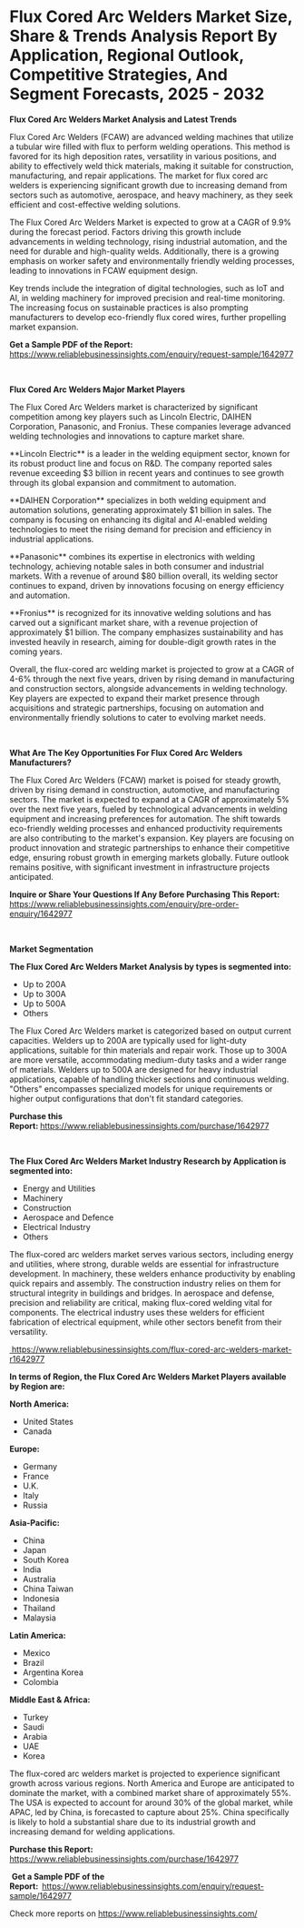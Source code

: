 <p><h1>Flux Cored Arc Welders Market Size, Share & Trends Analysis Report By Application, Regional Outlook, Competitive Strategies, And Segment Forecasts, 2025 - 2032</h1></p><p><strong>Flux Cored Arc Welders Market Analysis and Latest Trends</strong></p>
<p><p>Flux Cored Arc Welders (FCAW) are advanced welding machines that utilize a tubular wire filled with flux to perform welding operations. This method is favored for its high deposition rates, versatility in various positions, and ability to effectively weld thick materials, making it suitable for construction, manufacturing, and repair applications. The market for flux cored arc welders is experiencing significant growth due to increasing demand from sectors such as automotive, aerospace, and heavy machinery, as they seek efficient and cost-effective welding solutions.</p><p>The Flux Cored Arc Welders Market is expected to grow at a CAGR of 9.9% during the forecast period. Factors driving this growth include advancements in welding technology, rising industrial automation, and the need for durable and high-quality welds. Additionally, there is a growing emphasis on worker safety and environmentally friendly welding processes, leading to innovations in FCAW equipment design.</p><p>Key trends include the integration of digital technologies, such as IoT and AI, in welding machinery for improved precision and real-time monitoring. The increasing focus on sustainable practices is also prompting manufacturers to develop eco-friendly flux cored wires, further propelling market expansion.</p></p>
<p><strong>Get a Sample PDF of the Report:&nbsp;</strong> <a href="https://www.reliablebusinessinsights.com/enquiry/request-sample/1642977?utm_campaign=2099&utm_medium=2&utm_source=Github&utm_content=ia&utm_term=28032025&utm_id=flux-cored-arc-welders">https://www.reliablebusinessinsights.com/enquiry/request-sample/1642977</a></p>
<p>&nbsp;</p>
<p><strong>Flux Cored Arc Welders Major Market Players</strong></p>
<p><p>The Flux Cored Arc Welders market is characterized by significant competition among key players such as Lincoln Electric, DAIHEN Corporation, Panasonic, and Fronius. These companies leverage advanced welding technologies and innovations to capture market share.</p><p>**Lincoln Electric** is a leader in the welding equipment sector, known for its robust product line and focus on R&D. The company reported sales revenue exceeding $3 billion in recent years and continues to see growth through its global expansion and commitment to automation.</p><p>**DAIHEN Corporation** specializes in both welding equipment and automation solutions, generating approximately $1 billion in sales. The company is focusing on enhancing its digital and AI-enabled welding technologies to meet the rising demand for precision and efficiency in industrial applications.</p><p>**Panasonic** combines its expertise in electronics with welding technology, achieving notable sales in both consumer and industrial markets. With a revenue of around $80 billion overall, its welding sector continues to expand, driven by innovations focusing on energy efficiency and automation.</p><p>**Fronius** is recognized for its innovative welding solutions and has carved out a significant market share, with a revenue projection of approximately $1 billion. The company emphasizes sustainability and has invested heavily in research, aiming for double-digit growth rates in the coming years.</p><p>Overall, the flux-cored arc welding market is projected to grow at a CAGR of 4-6% through the next five years, driven by rising demand in manufacturing and construction sectors, alongside advancements in welding technology. Key players are expected to expand their market presence through acquisitions and strategic partnerships, focusing on automation and environmentally friendly solutions to cater to evolving market needs.</p></p>
<p>&nbsp;</p>
<p><strong>What Are The Key Opportunities For Flux Cored Arc Welders Manufacturers?</strong></p>
<p><p>The Flux Cored Arc Welders (FCAW) market is poised for steady growth, driven by rising demand in construction, automotive, and manufacturing sectors. The market is expected to expand at a CAGR of approximately 5% over the next five years, fueled by technological advancements in welding equipment and increasing preferences for automation. The shift towards eco-friendly welding processes and enhanced productivity requirements are also contributing to the market's expansion. Key players are focusing on product innovation and strategic partnerships to enhance their competitive edge, ensuring robust growth in emerging markets globally. Future outlook remains positive, with significant investment in infrastructure projects anticipated.</p></p>
<p><strong>Inquire or Share Your Questions If Any Before Purchasing This Report:</strong> <a href="https://www.reliablebusinessinsights.com/enquiry/pre-order-enquiry/1642977?utm_campaign=2099&utm_medium=2&utm_source=Github&utm_content=ia&utm_term=28032025&utm_id=flux-cored-arc-welders">https://www.reliablebusinessinsights.com/enquiry/pre-order-enquiry/1642977</a></p>
<p>&nbsp;</p>
<p><strong>Market Segmentation</strong></p>
<p><strong>The Flux Cored Arc Welders Market Analysis by types is segmented into:</strong></p>
<p><ul><li>Up to 200A</li><li>Up to 300A</li><li>Up to 500A</li><li>Others</li></ul></p>
<p><p>The Flux Cored Arc Welders market is categorized based on output current capacities. Welders up to 200A are typically used for light-duty applications, suitable for thin materials and repair work. Those up to 300A are more versatile, accommodating medium-duty tasks and a wider range of materials. Welders up to 500A are designed for heavy industrial applications, capable of handling thicker sections and continuous welding. "Others" encompasses specialized models for unique requirements or higher output configurations that don't fit standard categories.</p></p>
<p><strong>Purchase this Report:&nbsp;</strong><a href="https://www.reliablebusinessinsights.com/purchase/1642977?utm_campaign=2099&utm_medium=2&utm_source=Github&utm_content=ia&utm_term=28032025&utm_id=flux-cored-arc-welders">https://www.reliablebusinessinsights.com/purchase/1642977</a></p>
<p>&nbsp;</p>
<p><strong>The Flux Cored Arc Welders Market Industry Research by Application is segmented into:</strong></p>
<p><ul><li>Energy and Utilities</li><li>Machinery</li><li>Construction</li><li>Aerospace and Defence</li><li>Electrical Industry</li><li>Others</li></ul></p>
<p><p>The flux-cored arc welders market serves various sectors, including energy and utilities, where strong, durable welds are essential for infrastructure development. In machinery, these welders enhance productivity by enabling quick repairs and assembly. The construction industry relies on them for structural integrity in buildings and bridges. In aerospace and defense, precision and reliability are critical, making flux-cored welding vital for components. The electrical industry uses these welders for efficient fabrication of electrical equipment, while other sectors benefit from their versatility.</p></p>
<p><a href="https://www.reliablebusinessinsights.com/flux-cored-arc-welders-market-r1642977?utm_campaign=2099&utm_medium=2&utm_source=Github&utm_content=ia&utm_term=28032025&utm_id=flux-cored-arc-welders">&nbsp;https://www.reliablebusinessinsights.com/flux-cored-arc-welders-market-r1642977</a></p>
<p><strong>In terms of Region, the Flux Cored Arc Welders Market Players available by Region are:</strong></p>
<p>
    <p> <strong> North America: </strong>
        <ul>
            <li>United States</li>
            <li>Canada</li>
        </ul>
        </p> 
    <p> <strong> Europe: </strong>
        <ul>
            <li>Germany</li>
            <li>France</li>
            <li>U.K.</li>
            <li>Italy</li>
            <li>Russia</li>
        </ul>
        </p> 
    <p> <strong> Asia-Pacific: </strong>
        <ul>
            <li>China</li>
            <li>Japan</li>
            <li>South Korea</li>
            <li>India</li>
            <li>Australia</li>
            <li>China Taiwan</li>
            <li>Indonesia</li>
            <li>Thailand</li>
            <li>Malaysia</li>
        </ul>
        </p> 
    <p> <strong> Latin America: </strong>
        <ul>
            <li>Mexico</li>
            <li>Brazil</li>
            <li>Argentina Korea</li>
            <li>Colombia</li>
        </ul>
        </p> 
    <p> <strong> Middle East & Africa: </strong>
        <ul>
            <li>Turkey</li>
            <li>Saudi</li>
            <li>Arabia</li>
            <li>UAE</li>
            <li>Korea</li>
        </ul>
    </p>
    </p>
<p><p>The flux-cored arc welders market is projected to experience significant growth across various regions. North America and Europe are anticipated to dominate the market, with a combined market share of approximately 55%. The USA is expected to account for around 30% of the global market, while APAC, led by China, is forecasted to capture about 25%. China specifically is likely to hold a substantial share due to its industrial growth and increasing demand for welding applications.</p></p>
<p><strong>Purchase this Report: </strong><a href="https://www.reliablebusinessinsights.com/purchase/1642977?utm_campaign=2099&utm_medium=2&utm_source=Github&utm_content=ia&utm_term=28032025&utm_id=flux-cored-arc-welders">https://www.reliablebusinessinsights.com/purchase/1642977</a></p>
<p>&nbsp;<strong>Get a Sample PDF of the Report:&nbsp;&nbsp;</strong><a href="https://www.reliablebusinessinsights.com/enquiry/request-sample/1642977?utm_campaign=2099&utm_medium=2&utm_source=Github&utm_content=ia&utm_term=28032025&utm_id=flux-cored-arc-welders">https://www.reliablebusinessinsights.com/enquiry/request-sample/1642977</a></p>
<p><strong></strong></p>
<p>Check more reports on <a href="https://www.reliablebusinessinsights.com/?utm_campaign=2099&utm_medium=2&utm_source=Github&utm_content=ia&utm_term=28032025&utm_id=flux-cored-arc-welders">https://www.reliablebusinessinsights.com/</a></p>